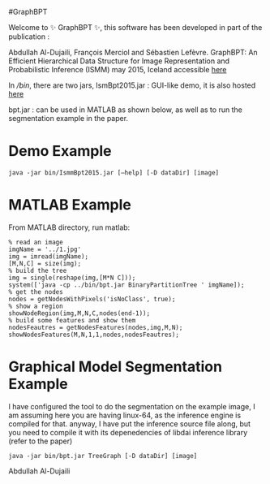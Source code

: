 #GraphBPT 

Welcome to :sparkles: GraphBPT :sparkles:, this software has been developed in part of the publication :

Abdullah Al-Dujaili, François Merciol and Sébastien Lefèvre. GraphBPT: An Efficient Hierarchical Data Structure for Image Representation and Probabilistic Inference (ISMM) may 2015, Iceland  accessible [here](http://link.springer.com/chapter/10.1007%2F978-3-319-18720-4_26#page-1)

In _/bin_, there are two jars, 
   IsmBpt2015.jar : GUI-like demo, it is also hosted [here](https://www-obelix.irisa.fr/software/)
   
   bpt.jar : can be used in MATLAB as shown below, as well as to run the segmentation example in the paper.

# Demo Example
~~~
java -jar bin/IsmmBpt2015.jar [–help] [-D dataDir] [image]
~~~
# MATLAB Example
From MATLAB directory, run matlab:
~~~
% read an image
imgName = '../1.jpg'
img = imread(imgName);
[M,N,C] = size(img);
% build the tree
img = single(reshape(img,[M*N C]));
system(['java -cp ../bin/bpt.jar BinaryPartitionTree ' imgName]);
% get the nodes
nodes = getNodesWithPixels('isNoClass', true);
% show a region
showNodeRegion(img,M,N,C,nodes(end-1));
% build some features and show them 
nodesFeautres = getNodesFeatures(nodes,img,M,N);
showNodesFeatures(M,N,1,1,nodes,nodesFeautres);
~~~
# Graphical Model Segmentation Example

I have configured the tool to do the segmentation on the example image, I am assuming here you are having linux-64, as the inference engine is compiled for that.
anyway, I have put the inference source file along, but you need to compile it with its depenedencies of libdai inference library (refer to the paper)
~~~
java -jar bin/bpt.jar TreeGraph [-D dataDir] [image]
~~~
  
  
  
Abdullah Al-Dujaili
